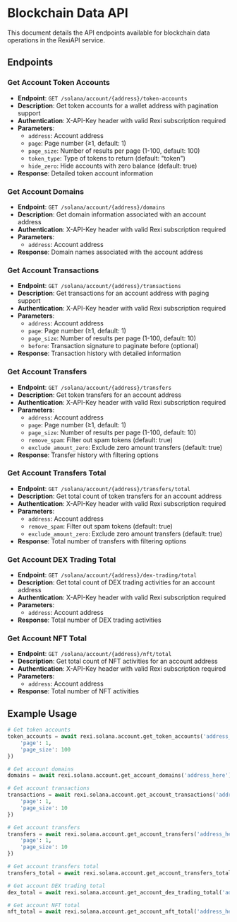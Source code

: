 # Blockchain Data API

This document details the API endpoints available for blockchain data operations in the RexiAPI service.

## Endpoints

### Get Account Token Accounts
- **Endpoint**: `GET /solana/account/{address}/token-accounts`
- **Description**: Get token accounts for a wallet address with pagination support
- **Authentication**: X-API-Key header with valid Rexi subscription required
- **Parameters**:
  - `address`: Account address
  - `page`: Page number (≥1, default: 1)
  - `page_size`: Number of results per page (1-100, default: 100)
  - `token_type`: Type of tokens to return (default: "token")
  - `hide_zero`: Hide accounts with zero balance (default: true)
- **Response**: Detailed token account information

### Get Account Domains
- **Endpoint**: `GET /solana/account/{address}/domains`
- **Description**: Get domain information associated with an account address
- **Authentication**: X-API-Key header with valid Rexi subscription required
- **Parameters**:
  - `address`: Account address
- **Response**: Domain names associated with the account address

### Get Account Transactions
- **Endpoint**: `GET /solana/account/{address}/transactions`
- **Description**: Get transactions for an account address with paging support
- **Authentication**: X-API-Key header with valid Rexi subscription required
- **Parameters**:
  - `address`: Account address
  - `page`: Page number (≥1, default: 1)
  - `page_size`: Number of results per page (1-100, default: 10)
  - `before`: Transaction signature to paginate before (optional)
- **Response**: Transaction history with detailed information

### Get Account Transfers
- **Endpoint**: `GET /solana/account/{address}/transfers`
- **Description**: Get token transfers for an account address
- **Authentication**: X-API-Key header with valid Rexi subscription required
- **Parameters**:
  - `address`: Account address
  - `page`: Page number (≥1, default: 1)
  - `page_size`: Number of results per page (1-100, default: 10)
  - `remove_spam`: Filter out spam tokens (default: true)
  - `exclude_amount_zero`: Exclude zero amount transfers (default: true)
- **Response**: Transfer history with filtering options

### Get Account Transfers Total
- **Endpoint**: `GET /solana/account/{address}/transfers/total`
- **Description**: Get total count of token transfers for an account address
- **Authentication**: X-API-Key header with valid Rexi subscription required
- **Parameters**:
  - `address`: Account address
  - `remove_spam`: Filter out spam tokens (default: true)
  - `exclude_amount_zero`: Exclude zero amount transfers (default: true)
- **Response**: Total number of transfers with filtering options

### Get Account DEX Trading Total
- **Endpoint**: `GET /solana/account/{address}/dex-trading/total`
- **Description**: Get total count of DEX trading activities for an account address
- **Authentication**: X-API-Key header with valid Rexi subscription required
- **Parameters**:
  - `address`: Account address
- **Response**: Total number of DEX trading activities

### Get Account NFT Total
- **Endpoint**: `GET /solana/account/{address}/nft/total`
- **Description**: Get total count of NFT activities for an account address
- **Authentication**: X-API-Key header with valid Rexi subscription required
- **Parameters**:
  - `address`: Account address
- **Response**: Total number of NFT activities

## Example Usage

```python
# Get token accounts
token_accounts = await rexi.solana.account.get_token_accounts('address_here', {
    'page': 1,
    'page_size': 100
})

# Get account domains
domains = await rexi.solana.account.get_account_domains('address_here')

# Get account transactions
transactions = await rexi.solana.account.get_account_transactions('address_here', {
    'page': 1,
    'page_size': 10
})

# Get account transfers
transfers = await rexi.solana.account.get_account_transfers('address_here', {
    'page': 1,
    'page_size': 10
})

# Get account transfers total
transfers_total = await rexi.solana.account.get_account_transfers_total('address_here')

# Get account DEX trading total
dex_total = await rexi.solana.account.get_account_dex_trading_total('address_here')

# Get account NFT total
nft_total = await rexi.solana.account.get_account_nft_total('address_here')
```

